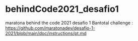 # behindCode2021_desafio1
maratona behind the code 2021 desafio 1 Bantotal
challenge : https://github.com/maratonadev/desafio-1-2021/blob/main/doc/instructions/pt.md
